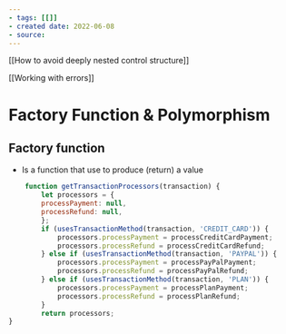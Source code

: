 ```yaml
---
- tags: [[]]
- created date: 2022-06-08
- source: 
---
```


[[How to avoid deeply nested control structure]]

[[Working with errors]]

# Factory Function & Polymorphism
## Factory function
- Is a function that use to produce (return) a value
```js
	function getTransactionProcessors(transaction) {
		let processors = {
		processPayment: null,
		processRefund: null,
		};
		if (usesTransactionMethod(transaction, 'CREDIT_CARD')) {
			processors.processPayment = processCreditCardPayment;
			processors.processRefund = processCreditCardRefund;
		} else if (usesTransactionMethod(transaction, 'PAYPAL')) {
			processors.processPayment = processPayPalPayment;
			processors.processRefund = processPayPalRefund;
		} else if (usesTransactionMethod(transaction, 'PLAN')) {
			processors.processPayment = processPlanPayment;
			processors.processRefund = processPlanRefund;
		}
		return processors;
}
```